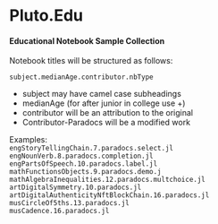# Pluto.Edu
#### Educational Notebook Sample Collection

Notebook titles will be structured as follows:  

`subject.medianAge.contributor.nbType`

-  subject may have camel case subheadings
-  medianAge (for after junior in college use +) 
-  contributor will be an attribution to the original  
-  Contributor-Paradocs will be a modified work

 Examples:  
`engStoryTellingChain.7.paradocs.select.jl`  
`engNounVerb.8.paradocs.completion.jl`  
`engPartsOfSpeech.10.paradocs.label.jl`  
`mathFunctionsObjects.9.paradocs.demo.j`  
`mathAlgebraInequalities.12.paradocs.multchoice.jl`  
`artDigitalSymmetry.10.paradocs.jl`  
`artDigitalAuthenticityNftBlockChain.16.paradocs.jl`  
`musCircleOf5ths.13.paradocs.jl`  
`musCadence.16.paradocs.jl`
